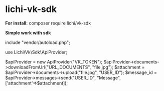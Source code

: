 # lichi-vk-sdk
**For install:**
composer require lichi/vk-sdk

**Simple work with sdk**

include "vendor/autoload.php";

use Lichi\Vk\Sdk\ApiProvider;

$apiProvider = new ApiProvider("VK_TOKEN");
$apiProvider->documents->downloadFromUrl("URL_DOCUMENTS", "file.jpg");
$attachment = $apiProvider->documents->upload("file.jpg", "USER_ID");
$message_id = $apiProvider->messages->send("USER_ID", "Message", ['attachment'=>$attachment]);
